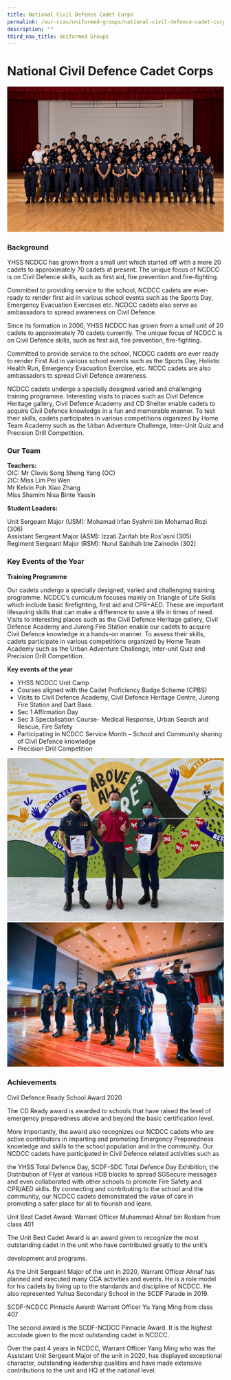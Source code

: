```yaml
---
title: National Civil Defence Cadet Corps
permalink: /our-ccas/uniformed-groups/national-civil-defence-cadet-corps
description: ""
third_nav_title: Uniformed Groups
---
```

# **National Civil Defence Cadet Corps**

![](/images/20180918_NCDCC.jpg)

### Background

YHSS NCDCC has grown from a small unit which started off with a mere 20 cadets to approximately 70 cadets at present. The unique focus of NCDCC is on Civil Defence skills, such as first aid, fire prevention and fire-fighting.  

Committed to providing service to the school, NCDCC cadets are ever-ready to render first aid in various school events such as the Sports Day, Emergency Evacuation Exercises etc. NCDCC cadets also serve as ambassadors to spread awareness on Civil Defence.

Since its formation in 2006, YHSS NCDCC has grown from a small unit of 20 cadets to approximately 70 cadets currently. The unique focus of NCDCC is on Civil Defence skills, such as first aid, fire prevention, fire-fighting.  

Committed to provide service to the school, NCDCC cadets are ever ready to render First Aid in various school events such as the Sports Day, Holistic Health Run, Emergency Evacuation Exercise, etc. NCCC cadets are also ambassadors to spread Civil Defence awareness. 

NCDCC cadets undergo a specially designed varied and challenging training programme. Interesting visits to places such as Civil Defence Heritage gallery, Civil Defence Academy and CD Shelter enable cadets to acquire Civil Defence knowledge in a fun and memorable manner. To test their skills, cadets participates in various competitions organized by Home Team Academy such as the Urban Adventure Challenge, Inter-Unit Quiz and Precision Drill Competition.

  

### Our Team

**Teachers:**  
OIC: Mr Clovis Song Sheng Yang (OC)   
2IC: Miss Lim Pei Wen   
Mr Kelvin Poh Xiao Zhang   
Miss Shamim Nisa Binte Yassin 

**Student Leaders:**

Unit Sergeant Major (USM): Mohamad Irfan Syahmi bin Mohamad Rozi (306)   
Assistant Sergeant Major (ASM): Izzati Zarifah bte Ros'asni (305)   
Regiment Sergeant Major (RSM): Nurul Sabihah bte Zainodin (302)

### Key Events of the Year

**Training Programme** 

Our cadets undergo a specially designed, varied and challenging training programme. NCDCC’s curriculum focuses mainly on Triangle of Life Skills which include basic firefighting, first aid and CPR+AED. These are important lifesaving skills that can make a difference to save a life in times of need. Visits to interesting places such as the Civil Defence Heritage gallery, Civil Defence Academy and Jurong Fire Station enable our cadets to acquire Civil Defence knowledge in a hands-on manner. To assess their skills, cadets participate in various competitions organized by Home Team Academy such as the Urban Adventure Challenge, Inter-unit Quiz and Precision Drill Competition. 

**Key events of the year**

* YHSS NCDCC Unit Camp    
* Courses aligned with the Cadet Proficiency Badge Scheme (CPBS)   
* Visits to Civil Defence Academy, Civil Defence Heritage Centre, Jurong Fire Station and Dart Base.   
* Sec 1 Affirmation Day    
* Sec 3 Specialisation Course- Medical Response, Urban Search and Rescue, Fire Safety   
* Participating in NCDCC Service Month – School and Community sharing of Civil Defence knowledge    
* Precision Drill Competition

![](/images/ncd3.jpg)
![](/images/ncd2.jpg)

### Achievements

Civil Defence Ready School Award 2020

The CD Ready award is awarded to schools that have raised the level of emergency preparedness above and beyond the basic certification level.

More importantly, the award also recognizes our NCDCC cadets who are active contributors in imparting and promoting Emergency Preparedness knowledge and skills to the school population and in the community. Our NCDCC cadets have participated in Civil Defence related activities such as

the YHSS Total Defence Day, SCDF-SDC Total Defence Day Exhibition, the Distribution of Flyer at various HDB blocks to spread SGSecure messages and even collaborated with other schools to promote Fire Safety and CPR/AED skills. By connecting and contributing to the school and the community, our NCDCC cadets demonstrated the value of care in promoting a safer place for all to flourish and learn.

Unit Best Cadet Award: Warrant Officer Muhammad Ahnaf bin Rostam from class 401

The Unit Best Cadet Award is an award given to recognize the most outstanding cadet in the unit who have contributed greatly to the unit’s

development and programs. 

As the Unit Sergeant Major of the unit in 2020, Warrant Officer Ahnaf has planned and executed many CCA activities and events. He is a role model for his cadets by living up to the standards and discipline of NCDCC. He also represented Yuhua Secondary School in the SCDF Parade in 2019.

SCDF-NCDCC Pinnacle Award: Warrant Officer Yu Yang Ming from class 407

The second award is the SCDF-NCDCC Pinnacle Award. It is the highest accolade given to the most outstanding cadet in NCDCC. 

Over the past 4 years in NCDCC, Warrant Officer Yang Ming who was the Assistant Unit Sergeant Major of the unit in 2020, has displayed exceptional character, outstanding leadership qualities and have made extensive contributions to the unit and HQ at the national level.